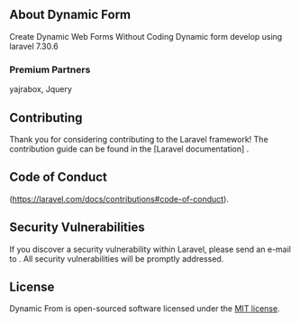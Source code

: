  

## About Dynamic Form

Create Dynamic Web Forms Without Coding 
Dynamic form develop using laravel 7.30.6  
 
### Premium Partners
 yajrabox,
 Jquery
 

## Contributing

Thank you for considering contributing to the Laravel framework! The contribution guide can be found in the [Laravel documentation] .

## Code of Conduct
 (https://laravel.com/docs/contributions#code-of-conduct).

## Security Vulnerabilities

If you discover a security vulnerability within Laravel, please send an e-mail to . All security vulnerabilities will be promptly addressed.

## License

Dynamic From is open-sourced software licensed under the [MIT license](https://opensource.org/licenses/MIT).
